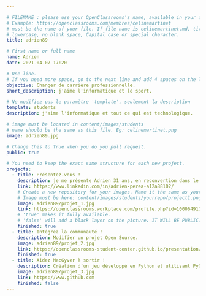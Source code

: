 ```yaml
---

# FILENAME : please use your OpenClassrooms's name, available in your url.
# Example: https://openclassrooms.com/membres/celinemartinet
# must be the name of your file. If file name is celinemartinet.md, title is celinemartinet.
# lowercase, no blank space, Capital case or special character.
title: adrien89

# First name or full name
name: Adrien
date: 2021-04-07 17:20

# One line.
# If you need more space, go to the next line and add 4 spaces on the left, as in 'description'.
objective: Changer de carrière professionnelle.
short_description: j'aime l'informatique et le sport.

# Ne modifiez pas le paramètre 'template', seulement la description
template: students
description: j'aime l'informatique et tout ce qui est technologique.

# image must be located in content/images/students
# name should be the same as this file. Eg: celinemartinet.png
image: adrien89.jpg

# Change this to True when you do you pull request.
public: true

# You need to keep the exact same structure for each new project.
projects:
  - title: Présentez-vous !
    description: je me présente Adrien 31 ans, en reconvertion dans le developpement IOS.
    link: https://www.linkedin.com/in/adrien-perea-a12a88102/
    # Create a new repository for your images. Name it the same as your nickname and profile picture.
    # Image must be here: content/images/students/yourrepo/project1.png
    image: adrien89/projet_1.jpg
    link: https://openclassrooms.workplace.com/profile.php?id=100064917588120
    # 'true' makes it fully available.
    # 'false' will add a black layer on the picture. IT WILL BE PUBLIC!
    finished: true
  - title: Intégrez la communauté !
    description: Modifier un projet Open Source. 
    image: adrien89/projet_2.jpg
    link: https://openclassrooms-student-center.github.io/presentation/students/ratus.html
    finished: true
  - title: Aidez MacGyver à sortir !
    description: Création d’un jeu développé en Python et utilisant PyGame.
    image: adrien89/projet_3.jpg
    link: https://www.github.com
    finished: false
---
```

